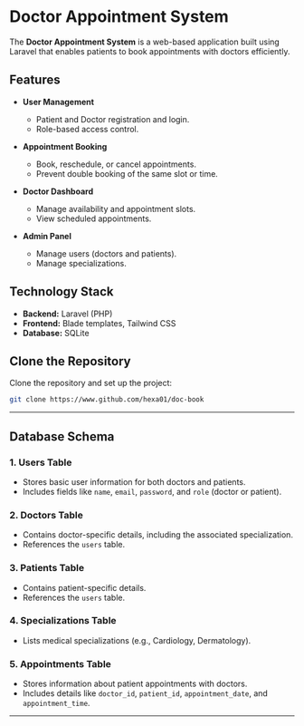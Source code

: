 
# Doctor Appointment System

The **Doctor Appointment System** is a web-based application built using Laravel that enables patients to book appointments with doctors efficiently.

## Features

- **User Management**  
  - Patient and Doctor registration and login.  
  - Role-based access control.

- **Appointment Booking**  
  - Book, reschedule, or cancel appointments.  
  - Prevent double booking of the same slot or time.

- **Doctor Dashboard**  
  - Manage availability and appointment slots.  
  - View scheduled appointments.

- **Admin Panel**  
  - Manage users (doctors and patients).  
  - Manage specializations.

## Technology Stack

- **Backend:** Laravel (PHP)  
- **Frontend:** Blade templates, Tailwind CSS  
- **Database:** SQLite  

## Clone the Repository

Clone the repository and set up the project:  

```bash
git clone https://www.github.com/hexa01/doc-book
```

---

## Database Schema

### 1. **Users Table**  
- Stores basic user information for both doctors and patients.  
- Includes fields like `name`, `email`, `password`, and `role` (doctor or patient).

### 2. **Doctors Table**  
- Contains doctor-specific details, including the associated specialization.  
- References the `users` table.

### 3. **Patients Table**  
- Contains patient-specific details.  
- References the `users` table.

### 4. **Specializations Table**  
- Lists medical specializations (e.g., Cardiology, Dermatology).

### 5. **Appointments Table**  
- Stores information about patient appointments with doctors.  
- Includes details like `doctor_id`, `patient_id`, `appointment_date`, and `appointment_time`.

---

